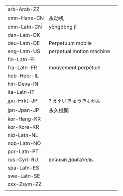| | | |
|-|-|-|
| arb-Arab-ZZ |  |  |
| cmn-Hans-CN | 永动机 |  |
| cmn-Latn-CN | yǒngdòng jī |  |
| dan-Latn-DK |  |  |
| deu-Latn-DE | Perpetuum mobile |  |
| eng-Latn-US | perpetual motion machine |  |
| fin-Latn-FI |  |  |
| fra-Latn-FR | mouvement perpétuel |  |
| heb-Hebr-IL |  |  |
| hin-Deva-IN |  |  |
| ita-Latn-IT |  |  |
| jpn-Hrkt-JP | ? え↑いきゅうき↓かん |  |
| jpn-Jpan-JP | 永久機関 |  |
| kor-Hang-KR |  |  |
| kor-Kore-KR |  |  |
| nld-Latn-NL |  |  |
| nob-Latn-NO |  |  |
| por-Latn-PT |  |  |
| rus-Cyrl-RU | ве́чный дви́гатель |  |
| spa-Latn-ES |  |  |
| swe-Latn-SE |  |  |
| zxx-Zsym-ZZ |  |  |
|  |  |  |
